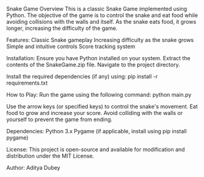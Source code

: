Snake Game
Overview
This is a classic Snake Game implemented using Python. The objective of the game is to control the snake and eat food while avoiding collisions with the walls and itself. As the snake eats food, it grows longer, increasing the difficulty of the game.

Features:
Classic Snake gameplay
Increasing difficulty as the snake grows
Simple and intuitive controls
Score tracking system

Installation:
Ensure you have Python installed on your system.
Extract the contents of the SnakeGame.zip file.
Navigate to the project directory.

Install the required dependencies (if any) using:
 pip install -r requirements.txt


How to Play:
Run the game using the following command:
 python main.py


Use the arrow keys (or specified keys) to control the snake's movement.
Eat food to grow and increase your score.
Avoid colliding with the walls or yourself to prevent the game from ending.

Dependencies:
Python 3.x
Pygame (if applicable, install using pip install pygame)

License:
This project is open-source and available for modification and distribution under the MIT License.

Author:
Aditya Dubey
